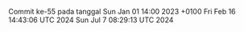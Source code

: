 Commit ke-55 pada tanggal Sun Jan 01 14:00 2023 +0100
Fri Feb 16 14:43:06 UTC 2024
Sun Jul  7 08:29:13 UTC 2024
